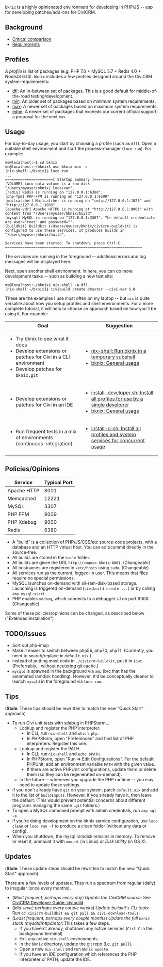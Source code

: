 `bknix` is a highly opinionated environment for developing in PHP/JS -- esp for developing patches/add-ons for CiviCRM.

## Background

* [Critical comparison](doc/comparison.md)
* [Requirements](doc/requirements.md)

## Profiles

A *profile* is list of packages (e.g. PHP 7.0 + MySQL 5.7 + Redis 4.0 + NodeJS 6.14).  `bknix` includes a few profiles designed around the
CiviCRM system-requirements:

* [dfl](profiles/dfl/default.nix): An in-between set of packages. This is a good default for middle-of-the-road testing/development.
* [min](profiles/min/default.nix): An older set of packages based on minimum system requirements.
* [max](profiles/max/default.nix): A newer set of packages based on maximum system requirements.
* [edge](profiles/edge/default.nix): A newer set of packages that exceeds our current official support; a proposal for the next `max`.

## Usage

For day-to-day usage, you start by choosing a profile (such as `dfl`).  Open a suitable shell environment and start the process-manager
(`loco run`).  For example:

```
me@localhost:~$ cd bknix
me@localhost:~/bknix$ use-bknix min -s
[nix-shell:~/bknix]$ loco run
...
======================[ Startup Summary ]======================
[VOLUME] Loco data volume is a ram disk "/Users/myuser/bknix/.loco/var".
[redis] Redis is running on "127.0.0.1:6380".
[php-fpm] PHP-FPM is running on "127.0.0.1:9009"
[mailcatcher] Mailcatcher is running on "smtp://127.0.0.1:1025" and "http://127.0.0.1:1080"
[apache-vdr] Apache HTTPD is running at "http://127.0.0.1:8001" with content from "/Users/myuser/bknix/build".
[mysql] MySQL is running on "127.0.0.1:3307". The default credentials are user="root" and password="".
[buildkit] Buildkit (/Users/myuser/bknix/civicrm-buildkit) is configured to use these services. It produces builds in "/Users/myuser/bknix/build".

Services have been started. To shutdown, press Ctrl-C.
===============================================================
```

The services are running in the foreground -- additional errors and log messages will be displayed here. 

Next, open another shell environment.  In here, you can do more development tasks -- such as building a new test site:

```
me@localhost:~/bknix$ nix-shell -A dfl
[nix-shell:~/bknix]$ civibuild create dmaster --civi-ver 5.8
```

These are the examples I use most often on my laptop -- but `nix` is quite versatile about how you setup profiles and
shell environments. For a more complete tutorial, it will help to choose an approach based on how you'll be using it.
For example:

<table border="0">
  <thead>
    <tr>
      <th>Goal</th>
      <th>Suggestion</th>
    </tr>
  </thead>
  <tbody>
    <tr>
      <td>
        <ul>
          <li>Try bknix to see what it does</li>
          <li>Develop extensions or patches for Civi in a CLI environment</li>
          <li>Develop patches for <code>bknix.git</code></li>
        </ul>
      </td>
      <td>
        <ul>
          <li><a href="doc/nix-shell.md">nix-shell: Run bknix in a temporary subshell</a></li>
          <li><a href="doc/usage.md">bknix: General usage</a></li>
        </ul>
      </td>
    </tr>
    <tr>
      <td>
        <ul>
          <li>Develop extensions or patches for Civi in an IDE</li>
        </ul>
      </td>
      <td>
        <ul>
          <li><a href="doc/install-developer.md">install-developer.sh: Install all profiles for use by a single developer</a></li>
          <li><a href="doc/usage.md">bknix: General usage</a></li>
        </ul>
      </td>
    </tr>
    <tr>
      <td>
        <ul>
          <li>Run frequent tests in a mix of environments (continuous-integration)</li>
        </ul>
      </td>
      <td>
        <ul>
          <li><a href="doc/install-ci.md">install-ci.sh: Install all profiles and system services for concurrent usage</a></li>
        </ul>
      </td>
    </tr>
  </tbody>
</table>

## Policies/Opinions

| Service     | Typical Port |
|-------------|--------------|
| Apache HTTP | 8001         |
| Memcached   | 12221        |
| MySQL       | 3307         |
| PHP FPM     | 9009         |
| PHP Xdebug  | 9000         |
| Redis       | 6380         |

* A "build" is a collection of PHP/JS/CSS/etc source-code projects, with a database and an HTTP virtual host. You can edit/commit directly in the source-tree.
* All builds are stored in the `build` folder.
* All builds are given the URL `http://<name>.bknix:8001`. (Changeable)
* All hostnames are registered in `/etc/hosts` using `sudo`. (Changeable)
* All services run as the current, logged-in user. This means that files require no special permissions.
* MySQL launches on-demand with all-ram-disk-based storage. Launching is triggered on-demand (`civibuild create ...`) or by calling `amp mysql:start`
* PHP enables `xdebug`, which connects to a debugger UI on port 9000. (Changeable)

Some of these policies/opinions can be changed, as described below ("Extended installation")

## TODO/Issues

* Sort out php-imap
* Make it easier to switch between php56, php70, php71. (Currently, you need to search/replace in `default.nix`.)
* Instead of putting most code in `./civicrm-buildkit`, put it in `$out`. (Preferrably... without neutering git cache.)
* `mysqld` is spawned in the background via `amp` (b/c that has the automated ramdisk handling). However, it'd be conceptually cleaner
  to launch `mysqld` in the foreground via `loco run`.

## Tips

(**Stale**: These tips should be rewritten to match the new "Quick Start" approach)

* To run Civi unit tests with xdebug in PHPStorm...
    * Lookup and register the PHP interpreter.
        * In CLI, run `nix-shell` and `which php`.
        * In PHPStorm, open "Preferences" and find list of PHP interpreters. Register this one.
    * Lookup and register the PATH.
        * In CLI, run `nix-shell` and `echo $PATH`.
        * In PHPStorm, open "Run => Edit Configurations". For the default PHPUnit, add an environment variable `PATH` with the given value.
        * If there are active PHPUnit configurations, update them or delete them (so they can be regenerated on-demand).
    * In the future -- whenever you upgrade the PHP runtime -- you may need to update these settings.
* If you don't already have `git` on your system, patch `default.nix` and add it to the list of `buildInputs`.
  However, if you already have it, then leave the default. (This would prevent potential concerns about different programs managing the same `.git` folders.)
* To open a MySQL command prompt with admin credentials, run `amp sql -a`.
* If you're doing development on the bknix service configuration, use `loco clean` or `loco run -f` to produce a clean folder (without any data or config).
* When you shutdown, the mysql ramdisk remains in memory. To remove or reset it, unmount it with `umount` (in Linux) or *Disk Utility* (in OS X).

## Updates

(**Stale**: These update steps should be rewritten to match the new "Quick Start" approach)

There are a few levels of updates. They run a spectrum from regular (daily)
to irregular (once every months).

* (*Most frequent; perhaps every day*) *Update the CiviCRM source*: See [CiviCRM Developer Guide: civibuild](https://docs.civicrm.org/dev/en/latest/tools/civibuild/#upgrade-site)
* (*Mid-level; perhaps every couple weeks*) *Update buildkit's CLI tools*: Run `cd civicrm-buildkit && git pull && civi-download-tools`.
* (*Least frequent; perhaps every couple months*) *Update the full `bknix` stack (mysqld/httpd/etc)*: This takes a few steps.
    * If you haven't already, shutdown any active services (`Ctrl-C` in the background terminal)
    * Exit any active `nix-shell` environments.
    * In the `bknix` directory, update the git repo (i.e. `git pull`).
    * Open a new `nix-shell` and run `bknix update`
    * If you have an IDE configuration which references the PHP interpreter or PATH, update the IDE.
